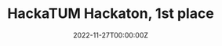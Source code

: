---
title: HackaTUM Hackaton, 1st place
summary: • Collected a dataset of 57 3D scans with a microwave detector; trained a ResNet-based model to recognize 3 types of recyclable waste with 73% accuracy
date: '2022-11-27T00:00:00Z'

# Optional external URL for project (replaces project detail page).
external_link: ''

image:
  focal_point: Smart

# url_code: 'https://github.com/AlekseiZhuravlev/MotionMixerConv/'
# url_pdf: 'https://drive.google.com/file/d/1uFtFNbG0R6z7cEVWbDfxI2-yMyg_wJ5K/view?usp=sharing'
# url_slides: ''

links:
- name: Project page
  url: https://devpost.com/software/abiogenesis
# url_video: 'https://devpost.com/software/abiogenesis'

# Slides (optional).
#   Associate this project with Markdown slides.
#   Simply enter your slide deck's filename without extension.
#   E.g. `slides = "example-slides"` references `content/slides/example-slides.md`.
#   Otherwise, set `slides = ""`.
slides: ""
---